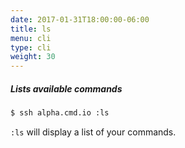 ```yaml
---
date: 2017-01-31T18:00:00-06:00
title: ls
menu: cli
type: cli
weight: 30
---
```

##### Lists available commands

```sh
$ ssh alpha.cmd.io :ls
```

`:ls` will display a list of your commands.
